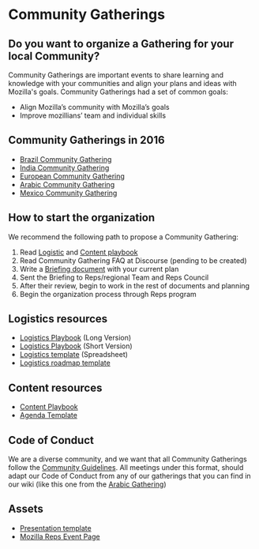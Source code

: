 # Community Gatherings

## Do you want to organize a Gathering for your local Community?

Community Gatherings are important events to share learning and knowledge with your communities and align your plans and ideas with Mozilla's goals. Community Gatherings had a set of common goals:

- Align Mozilla’s community with Mozilla’s goals
- Improve mozillians’ team and individual skills

## Community Gatherings in 2016

- [Brazil Community Gathering](https://wiki.mozilla.org/Participation/Community_Gatherings/Brazil_2016)
- [India Community Gathering](https://wiki.mozilla.org/India/Mozilla_India_Meetup_2016)
- [European Community Gathering](https://wiki.mozilla.org/Participation/Community_Gatherings/European_Gathering_2016)
- [Arabic Community Gathering](https://wiki.mozilla.org/Participation/Community_Gatherings/Arabic_Gathering_2016)
- [Mexico Community Gathering](https://wiki.mozilla.org/Participation/Community_Gatherings/Mexico_Gathering_2016)

## How to start the organization

We recommend the following path to propose a Community Gathering: 

1. Read [Logistic](https://drive.google.com/open?id=0B5DvZy5sKHH1NWdpMkdEczBKYmM) and [Content playbook](https://drive.google.com/open?id=0B5DvZy5sKHH1MFVGZkRaYUVlbGM)
2. Read Community Gathering FAQ at Discourse (pending to be created)
3. Write a [Briefing document](https://drive.google.com/open?id=1Ev7L5DjZrhkfF_ihwl4OZf5iCsNr5MZ1Fc9vK-F2nzE) with your current plan
4. Sent the Briefing to Reps/regional Team and Reps Council
5. After their review, begin to work in the rest of documents and planning
6. Begin the organization process through Reps program

## Logistics resources
- [Logistics Playbook](https://drive.google.com/file/d/0B5DvZy5sKHH1NWdpMkdEczBKYmM/view?usp=sharing) (Long Version)
- [Logistics Playbook](https://drive.google.com/file/d/0B5DvZy5sKHH1dlpCSGh5bTRqNm8/view?usp=sharing) (Short Version)
- [Logistics template](https://docs.google.com/spreadsheets/d/18Ap_69HP7S0FftjJ4phFbgb2Fd6aS20OzbBvtlySjaA/edit?usp=sharing) (Spreadsheet)
- [Logistics roadmap template](https://docs.google.com/spreadsheets/d/1kR2I2FCBw12CrKdIVmY6HmlPRUd6DEkSIVJjEhIYE9I/edit?usp=sharing)

## Content resources
- [Content Playbook](https://drive.google.com/file/d/0B5DvZy5sKHH1eVZjM3lmajV1SjA/view?usp=sharing)
- [Agenda Template](https://docs.google.com/spreadsheets/d/1TXcyu08b32wjrQGyegJVlhO4Tpk5CVvvHacDe7p25gI/edit?usp=sharing)

## Code of Conduct

We are a diverse community, and we want that all Community Gatherings follow the [Community Guidelines](https://www.mozilla.org/en-US/about/governance/policies/participation/). All meetings under this format, should adapt our Code of Conduct from any of our gatherings that you can find in our wiki (like this one from the [Arabic Gathering](https://wiki.mozilla.org/Participation/Community_Gatherings/Arabic_Gathering_2016/Code_of_Conduct))

## Assets
- [Presentation template](https://www.mozilla.org/en-US/styleguide/communications/presentations/)
- [Mozilla Reps Event Page](https://reps.mozilla.org/events/#/period/future/)
